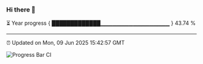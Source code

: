 ### Hi there 👋

⏳ Year progress { █████████████▁▁▁▁▁▁▁▁▁▁▁▁▁▁▁▁▁ } 43.74 %

---

⏰ Updated on Mon, 09 Jun 2025 15:42:57 GMT

![Progress Bar CI](https://github.com/IshwaranRudhara/GIT-ACTION/workflows/Progress%20Bar%20CI/badge.svg)
